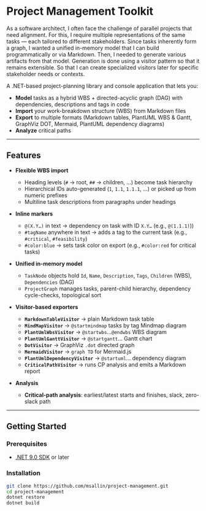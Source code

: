 ﻿# Project Management Toolkit

As a software architect, I often face the challenge of parallel projects that need alignment. 
For this, I require multiple representations of the same tasks — each tailored to different stakeholders. 
Since tasks inherently form a graph, I wanted a unified in-memory model that I can build programmatically or via Markdown. 
Then, I needed to generate various artifacts from that model. Generation is done using a visitor pattern so that it remains extensible.
So that I can create specialized visitors later for specific stakeholder needs or contexts.

A .NET-based project-planning library and console application that lets you:

- **Model** tasks as a hybrid WBS + directed-acyclic graph (DAG) with dependencies, descriptions and tags in code  
- **Import** your work-breakdown structure (WBS) from Markdown files  
- **Export** to multiple formats (Markdown tables, PlantUML WBS & Gantt, GraphViz DOT, Mermaid, PlantUML dependency diagrams)  
- **Analyze** critical paths  

---

## Features

- **Flexible WBS import**  
  - Heading levels (`#` → root, `##` → children, …) become task hierarchy  
  - Hierarchical IDs auto-generated (`1`, `1.1`, `1.1.1`, …) or picked up from numeric prefixes  
  - Multiline task descriptions from paragraphs under headings

- **Inline markers**  
  - `@(X.Y…)` in text → dependency on task with ID `X.Y…`  (e.g., `@(1.1.1)`))
  - `#tagName` anywhere in text → adds a tag to the current task (e.g., `#critical`, `#feasibility`)  
  - `#color:blue` → sets task color on export (e.g., `#color:red` for critical tasks)

- **Unified in-memory model**  
  - `TaskNode` objects hold `Id`, `Name`, `Description`, `Tags`, `Children` (WBS), `Dependencies` (DAG)  
  - `ProjectGraph` manages tasks, parent-child hierarchy, dependency cycle-checks, topological sort  

- **Visitor-based exporters**  
  - **`MarkdownTableVisitor`** → plain Markdown task table  
  - **`MindMapVisitor`** → `@startmindmap` tasks by tag Mindmap diagram
  - **`PlantUmlWbsVisitor`** → `@startwbs`…`@endwbs` WBS diagram  
  - **`PlantUmlGanttVisitor`** → `@startgantt`… Gantt chart  
  - **`DotVisitor`** → GraphViz `.dot` directed graph  
  - **`MermaidVisitor`** → `graph TD` for Mermaid.js  
  - **`PlantUmlDependencyVisitor`** → `@startuml`… dependency diagram  
  - **`CriticalPathVisitor`** → runs CP analysis and emits a Markdown report  

- **Analysis**  
  - **Critical-path analysis**: earliest/latest starts and finishes, slack, zero-slack path  

---

## Getting Started

### Prerequisites

- [.NET 9.0 SDK](https://dotnet.microsoft.com/download) or later  

### Installation

```bash
git clone https://github.com/msallin/project-management.git
cd project-management
dotnet restore
dotnet build
